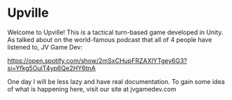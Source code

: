 # Upville

Welcome to Upville! This is a tactical turn-based game developed in Unity. As talked about on the world-famous podcast that all of 4 people have listened to, JV Game Dev:

https://open.spotify.com/show/2mSxCHupFRZAXIYTgey6G3?si=Yfkg5OulT4yp6Qe2HY6tnA

One day I will be less lazy and have real documentation. To gain some idea of what is happening here, visit our site at jvgamedev.com 
